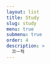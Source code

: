 ```yaml
---
layout: list
title: Study
slug: study
menu: true
submenu: true
order: 4
description: >
  끄ㅡ적
---
```

